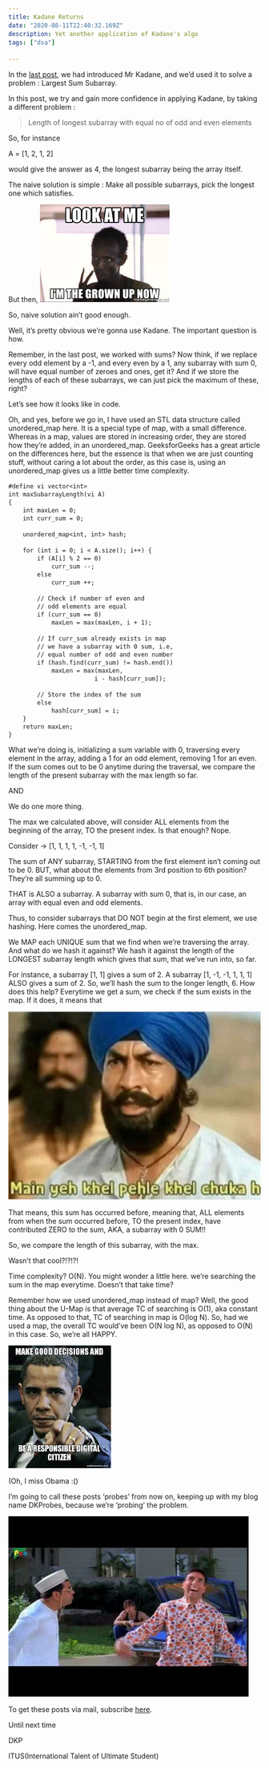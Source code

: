 ```yaml
---
title: Kadane Returns
date: "2020-08-11T22:40:32.169Z"
description: Yet another application of Kadane's algo
tags: ["dsa"]

---
```

In the [last post](https://dkprobes.tech/Data-Structures/kadane), we had introduced Mr Kadane, and we’d used it to solve a problem : Largest Sum Subarray. 

In this post, we try and gain more confidence in applying Kadane, by taking a different problem : 

> Length of longest subarray with equal no of odd and even elements

So, for instance 

A = [1, 2, 1, 2]

would give the answer as 4, the longest subarray being the array itself.

The naive solution is simple : Make all possible subarrays, pick the longest one which satisfies.

But then,
![](./grown-up.jpg)

So, naive solution ain’t good enough.

Well, it’s pretty obvious we’re gonna use Kadane. The important question is how. 

Remember, in the last post, we worked with sums? Now think, if we replace every odd element by a -1, and every even by a 1, any subarray with sum 0, will have equal number of zeroes and ones, get it? And if we store the lengths of each of these subarrays, we can just pick the maximum of these, right? 

Let’s see how it looks like in code. 

Oh, and yes, before we go in, I have used an STL data structure called unordered_map here. It is a special type of map, with a small difference. Whereas in a map, values are stored in increasing order, they are stored how they’re added, in an unordered_map. GeeksforGeeks has a great article on the differences here, but the essence is that when we are just counting stuff, without caring a lot about the order, as this case is, using an unordered_map gives us a little better time complexity. 

```
#define vi vector<int>
int maxSubarrayLength(vi A) 
{
    int maxLen = 0; 
    int curr_sum = 0; 
  
    unordered_map<int, int> hash; 
  
    for (int i = 0; i < A.size(); i++) { 
        if (A[i] % 2 == 0) 
            curr_sum --; 
        else
            curr_sum ++; 
  
        // Check if number of even and 
        // odd elements are equal 
        if (curr_sum == 0) 
            maxLen = max(maxLen, i + 1); 
  
        // If curr_sum already exists in map 
        // we have a subarray with 0 sum, i.e, 
        // equal number of odd and even number 
        if (hash.find(curr_sum) != hash.end()) 
            maxLen = max(maxLen, 
                        i - hash[curr_sum]); 
  
        // Store the index of the sum 
        else
            hash[curr_sum] = i; 
    } 
    return maxLen; 
} 
```

What we’re doing is, initializing a sum variable with 0, traversing every element in the array,  adding a 1 for an odd element, removing 1 for an even. If the sum comes out to be 0 anytime during the traversal, we compare the length of the present subarray with the max length so far. 

AND

We do one more thing. 

The max we calculated above, will consider ALL elements from the beginning of the array, TO the present index. Is that enough? Nope. 

Consider -> [1, 1, 1, 1, -1, -1, 1]

The sum of ANY subarray, STARTING from the first element isn’t coming out to be 0. BUT, what about the elements from 3rd position to 6th position? They’re all summing up to 0. 

THAT is ALSO a subarray. A subarray with sum 0, that is, in our case, an array with equal even and odd elements. 

Thus, to consider subarrays that DO NOT begin at the first element, we use hashing. Here comes the unordered_map.

We MAP each UNIQUE sum that we find when we’re traversing the array. And what do we hash it against? We hash it against the length of the LONGEST subarray length which gives that sum, that we’ve run into, so far.

For instance, a subarray [1, 1] gives a sum of 2. A subarray [1, -1, -1, 1, 1, 1] ALSO gives a sum of 2. So, we’ll hash the sum to the longer length, 6. How does this help? Everytime we get a sum, we check if the sum exists in the map. If it does, it means that 

![](./pehle.jpg)

That means, this sum has occurred before, meaning that, ALL elements from when the sum occurred before, TO the present index, have contributed ZERO to the sum, AKA, a subarray with 0 SUM!!

So, we compare the length of this subarray, with the max.

Wasn’t that cool?!?!?!

Time complexity? O(N). You might wonder a little here. we’re searching the sum in the map everytime. Doesn’t that take time?

Remember how we used unordered_map instead of map? Well, the good thing about the U-Map is that average TC of searching is O(1), aka constant time. As opposed to that, TC of searching in map is O(log N). So, had we used a map, the overall TC would’ve been O(N log N), as opposed to O(N) in this case. So, we’re all HAPPY.

![](./decision.jpg)

(Oh, I miss Obama :()

I’m going to call these posts ‘probes’ from now on, keeping up with my blog name DKProbes, because we’re ‘probing’ the problem.

![](./laugh.jpg)

To get these posts via mail, subscribe [here](https://dkprobescode.substack.com/subscribe).

Until next time

DKP

ITUS(International Talent of Ultimate Student)
